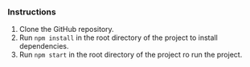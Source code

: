 ### Instructions

1. Clone the GitHub repository.
2. Run `npm install` in the root directory of the project to install dependencies.
3. Run `npm start` in the root directory of the project ro run the project.
